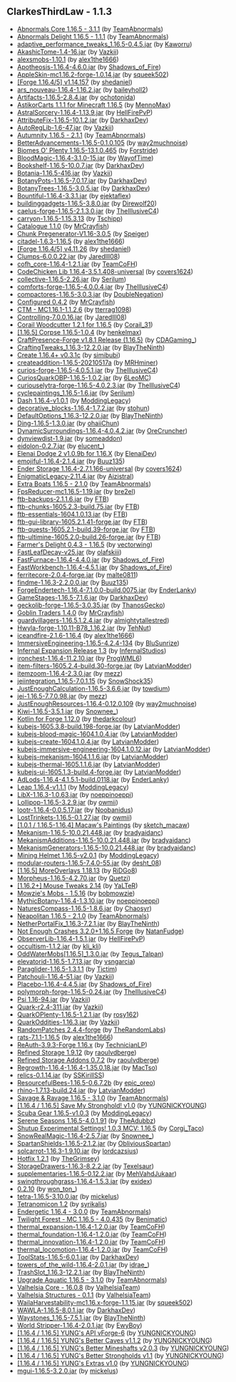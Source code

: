 ## ClarkesThirdLaw - 1.1.3
- [Abnormals Core 1.16.5 - 3.1.1](https://www.curseforge.com/minecraft/mc-mods/abnormals-core/files/3233486) (by [TeamAbnormals](https://www.curseforge.com/members/teamabnormals/projects))
- [Abnormals Delight 1.16.5 - 1.1.1](https://www.curseforge.com/minecraft/mc-mods/abnormals-delight/files/3301052) (by [TeamAbnormals](https://www.curseforge.com/members/teamabnormals/projects))
- [adaptive_performance_tweaks_1.16.5-0.4.5.jar](https://www.curseforge.com/minecraft/mc-mods/adaptive-performance-tweaks/files/3302601) (by [Kaworru](https://www.curseforge.com/members/kaworru/projects))
- [AkashicTome-1.4-16.jar](https://www.curseforge.com/minecraft/mc-mods/akashic-tome/files/3190372) (by [Vazkii](https://www.curseforge.com/members/vazkii/projects))
- [alexsmobs-1.10.1](https://www.curseforge.com/minecraft/mc-mods/alexs-mobs/files/3308459) (by [alex1the1666](https://www.curseforge.com/members/alex1the1666/projects))
- [Apotheosis-1.16.4-4.6.0.jar](https://www.curseforge.com/minecraft/mc-mods/apotheosis/files/3314340) (by [Shadows_of_Fire](https://www.curseforge.com/members/shadows_of_fire/projects))
- [AppleSkin-mc1.16.2-forge-1.0.14.jar](https://www.curseforge.com/minecraft/mc-mods/appleskin/files/3035787) (by [squeek502](https://www.curseforge.com/members/squeek502/projects))
- [[Forge 1.16.4/5] v1.14.157](https://www.curseforge.com/minecraft/mc-mods/architectury-forge/files/3312991) (by [shedaniel](https://www.curseforge.com/members/shedaniel/projects))
- [ars_nouveau-1.16.4-1.16.2.jar](https://www.curseforge.com/minecraft/mc-mods/ars-nouveau/files/3310018) (by [baileyholl2](https://www.curseforge.com/members/baileyholl2/projects))
- [Artifacts-1.16.5-2.8.4.jar](https://www.curseforge.com/minecraft/mc-mods/artifacts/files/3276108) (by [ochotonida](https://www.curseforge.com/members/ochotonida/projects))
- [AstikorCarts 1.1.1 for Minecraft 1.16.5](https://www.curseforge.com/minecraft/mc-mods/astikorcarts/files/3216457) (by [MennoMax](https://www.curseforge.com/members/mennomax/projects))
- [AstralSorcery-1.16.4-1.13.9.jar](https://www.curseforge.com/minecraft/mc-mods/astral-sorcery/files/3156477) (by [HellFirePvP](https://www.curseforge.com/members/hellfirepvp/projects))
- [AttributeFix-1.16.5-10.1.2.jar](https://www.curseforge.com/minecraft/mc-mods/attributefix/files/3232225) (by [DarkhaxDev](https://www.curseforge.com/members/darkhaxdev/projects))
- [AutoRegLib-1.6-47.jar](https://www.curseforge.com/minecraft/mc-mods/autoreglib/files/3128555) (by [Vazkii](https://www.curseforge.com/members/vazkii/projects))
- [Autumnity 1.16.5 - 2.1.1](https://www.curseforge.com/minecraft/mc-mods/autumnity/files/3295700) (by [TeamAbnormals](https://www.curseforge.com/members/teamabnormals/projects))
- [BetterAdvancements-1.16.5-0.1.0.105](https://www.curseforge.com/minecraft/mc-mods/better-advancements/files/3218942) (by [way2muchnoise](https://www.curseforge.com/members/way2muchnoise/projects))
- [Biomes O' Plenty 1.16.5-13.1.0.465](https://www.curseforge.com/minecraft/mc-mods/biomes-o-plenty/files/3300293) (by [Forstride](https://www.curseforge.com/members/forstride/projects))
- [BloodMagic-1.16.4-3.1.0-15.jar](https://www.curseforge.com/minecraft/mc-mods/blood-magic/files/3184485) (by [WayofTime](https://www.curseforge.com/members/wayoftime/projects))
- [Bookshelf-1.16.5-10.0.7.jar](https://www.curseforge.com/minecraft/mc-mods/bookshelf/files/3241077) (by [DarkhaxDev](https://www.curseforge.com/members/darkhaxdev/projects))
- [Botania-1.16.5-416.jar](https://www.curseforge.com/minecraft/mc-mods/botania/files/3300995) (by [Vazkii](https://www.curseforge.com/members/vazkii/projects))
- [BotanyPots-1.16.5-7.0.17.jar](https://www.curseforge.com/minecraft/mc-mods/botany-pots/files/3283196) (by [DarkhaxDev](https://www.curseforge.com/members/darkhaxdev/projects))
- [BotanyTrees-1.16.5-3.0.5.jar](https://www.curseforge.com/minecraft/mc-mods/botany-trees/files/3286318) (by [DarkhaxDev](https://www.curseforge.com/members/darkhaxdev/projects))
- [Bountiful-1.16.4-3.3.1.jar](https://www.curseforge.com/minecraft/mc-mods/bountiful/files/3239647) (by [ejektaflex](https://www.curseforge.com/members/ejektaflex/projects))
- [buildinggadgets-1.16.5-3.8.0.jar](https://www.curseforge.com/minecraft/mc-mods/building-gadgets/files/3205295) (by [Direwolf20](https://www.curseforge.com/members/direwolf20/projects))
- [caelus-forge-1.16.5-2.1.3.0.jar](https://www.curseforge.com/minecraft/mc-mods/caelus/files/3224510) (by [TheIllusiveC4](https://www.curseforge.com/members/theillusivec4/projects))
- [carryon-1.16.5-1.15.3.13](https://www.curseforge.com/minecraft/mc-mods/carry-on/files/3206755) (by [Tschipp](https://www.curseforge.com/members/tschipp/projects))
- [Catalogue 1.1.0](https://www.curseforge.com/minecraft/mc-mods/catalogue/files/3285353) (by [MrCrayfish](https://www.curseforge.com/members/mrcrayfish/projects))
- [Chunk Pregenerator-V1.16-3.0.5](https://www.curseforge.com/minecraft/mc-mods/chunkpregenerator/files/3237965) (by [Speiger](https://www.curseforge.com/members/speiger/projects))
- [citadel-1.6.3-1.16.5](https://www.curseforge.com/minecraft/mc-mods/citadel/files/3299591) (by [alex1the1666](https://www.curseforge.com/members/alex1the1666/projects))
- [[Forge 1.16.4/5] v4.11.26](https://www.curseforge.com/minecraft/mc-mods/cloth-config-forge/files/3311352) (by [shedaniel](https://www.curseforge.com/members/shedaniel/projects))
- [Clumps-6.0.0.22.jar](https://www.curseforge.com/minecraft/mc-mods/clumps/files/3294214) (by [Jaredlll08](https://www.curseforge.com/members/jaredlll08/projects))
- [cofh_core-1.16.4-1.2.1.jar](https://www.curseforge.com/minecraft/mc-mods/cofh-core/files/3249453) (by [TeamCoFH](https://www.curseforge.com/members/teamcofh/projects))
- [CodeChicken Lib 1.16.4-3.5.1.408-universal](https://www.curseforge.com/minecraft/mc-mods/codechicken-lib-1-8/files/3175750) (by [covers1624](https://www.curseforge.com/members/covers1624/projects))
- [collective-1.16.5-2.26.jar](https://www.curseforge.com/minecraft/mc-mods/collective/files/3283885) (by [Serilum](https://www.curseforge.com/members/serilum/projects))
- [comforts-forge-1.16.5-4.0.0.4.jar](https://www.curseforge.com/minecraft/mc-mods/comforts/files/3311301) (by [TheIllusiveC4](https://www.curseforge.com/members/theillusivec4/projects))
- [compactores-1.16.5-3.0.3.jar](https://www.curseforge.com/minecraft/mc-mods/compact-ores/files/3284594) (by [DoubleNegation](https://www.curseforge.com/members/doublenegation/projects))
- [Configured 0.4.2](https://www.curseforge.com/minecraft/mc-mods/configured/files/3291560) (by [MrCrayfish](https://www.curseforge.com/members/mrcrayfish/projects))
- [CTM - MC1.16.1-1.1.2.6](https://www.curseforge.com/minecraft/mc-mods/ctm/files/3137659) (by [tterrag1098](https://www.curseforge.com/members/tterrag1098/projects))
- [Controlling-7.0.0.16.jar](https://www.curseforge.com/minecraft/mc-mods/controlling/files/3309469) (by [Jaredlll08](https://www.curseforge.com/members/jaredlll08/projects))
- [Corail Woodcutter 1.2.1 for 1.16.5](https://www.curseforge.com/minecraft/mc-mods/corail-woodcutter/files/3211412) (by [Corail_31](https://www.curseforge.com/members/corail_31/projects))
- [[1.16.5] Corpse 1.16.5-1.0.4](https://www.curseforge.com/minecraft/mc-mods/corpse/files/3289025) (by [henkelmax](https://www.curseforge.com/members/henkelmax/projects))
- [CraftPresence-Forge v1.8.1 Release (1.16.5)](https://www.curseforge.com/minecraft/mc-mods/craftpresence/files/3281948) (by [CDAGaming_](https://www.curseforge.com/members/cdagaming_/projects))
- [CraftingTweaks_1.16.3-12.2.0.jar](https://www.curseforge.com/minecraft/mc-mods/crafting-tweaks/files/3066033) (by [BlayTheNinth](https://www.curseforge.com/members/blaytheninth/projects))
- [Create 1.16.4+ v0.3.1c](https://www.curseforge.com/minecraft/mc-mods/create/files/3278516) (by [simibubi](https://www.curseforge.com/members/simibubi/projects))
- [createaddition-1.16.5-20210517a](https://www.curseforge.com/minecraft/mc-mods/createaddition/files/3312453) (by [MRHminer](https://www.curseforge.com/members/mrhminer/projects))
- [curios-forge-1.16.5-4.0.5.1.jar](https://www.curseforge.com/minecraft/mc-mods/curios/files/3275653) (by [TheIllusiveC4](https://www.curseforge.com/members/theillusivec4/projects))
- [CuriosQuarkOBP-1.16.5-1.0.2.jar](https://www.curseforge.com/minecraft/mc-mods/curios-quark-oddities-backpack/files/3199963) (by [6LeoMC](https://www.curseforge.com/members/6leomc/projects))
- [curiouselytra-forge-1.16.5-4.0.2.3.jar](https://www.curseforge.com/minecraft/mc-mods/curious-elytra/files/3231248) (by [TheIllusiveC4](https://www.curseforge.com/members/theillusivec4/projects))
- [cyclepaintings_1.16.5-1.6.jar](https://www.curseforge.com/minecraft/mc-mods/cycle-paintings/files/3237882) (by [Serilum](https://www.curseforge.com/members/serilum/projects))
- [Dash 1.16.4-v1.0.1](https://www.curseforge.com/minecraft/mc-mods/dash/files/3100345) (by [ModdingLegacy](https://www.curseforge.com/members/moddinglegacy/projects))
- [decorative_blocks-1.16.4-1.7.2.jar](https://www.curseforge.com/minecraft/mc-mods/decorative-blocks/files/3166283) (by [stohun](https://www.curseforge.com/members/stohun/projects))
- [DefaultOptions_1.16.3-12.2.0.jar](https://www.curseforge.com/minecraft/mc-mods/default-options/files/3066044) (by [BlayTheNinth](https://www.curseforge.com/members/blaytheninth/projects))
- [Ding-1.16.5-1.3.0.jar](https://www.curseforge.com/minecraft/mc-mods/ding/files/3222705) (by [ohaiiChun](https://www.curseforge.com/members/ohaiichun/projects))
- [DynamicSurroundings-1.16.4-4.0.4.2.jar](https://www.curseforge.com/minecraft/mc-mods/dynamic-surroundings/files/3288746) (by [OreCruncher](https://www.curseforge.com/members/orecruncher/projects))
- [dynviewdist-1.9.jar](https://www.curseforge.com/minecraft/mc-mods/dynamic-view/files/3217166) (by [someaddon](https://www.curseforge.com/members/someaddon/projects))
- [eidolon-0.2.7.jar](https://www.curseforge.com/minecraft/mc-mods/eidolon/files/3157832) (by [elucent_](https://www.curseforge.com/members/elucent_/projects))
- [Elenai Dodge 2 v1.0.9b for 1.16.X](https://www.curseforge.com/minecraft/mc-mods/elenai-dodge-2/files/3265170) (by [ElenaiDev](https://www.curseforge.com/members/elenaidev/projects))
- [emojiful-1.16.4-2.1.4.jar](https://www.curseforge.com/minecraft/mc-mods/emojiful/files/3184796) (by [Buuz135](https://www.curseforge.com/members/buuz135/projects))
- [Ender Storage 1.16.4-2.7.1.166-universal](https://www.curseforge.com/minecraft/mc-mods/ender-storage-1-8/files/3175751) (by [covers1624](https://www.curseforge.com/members/covers1624/projects))
- [EnigmaticLegacy-2.11.4.jar](https://www.curseforge.com/minecraft/mc-mods/enigmatic-legacy/files/3301730) (by [Aizistral](https://www.curseforge.com/members/aizistral/projects))
- [ Extra Boats 1.16.5 - 2.1.0](https://www.curseforge.com/minecraft/mc-mods/extra-boats/files/3175092) (by [TeamAbnormals](https://www.curseforge.com/members/teamabnormals/projects))
- [FpsReducer-mc1.16.5-1.19.jar](https://www.curseforge.com/minecraft/mc-mods/fps-reducer/files/3281559) (by [bre2el](https://www.curseforge.com/members/bre2el/projects))
- [ftb-backups-2.1.1.6.jar](https://www.curseforge.com/minecraft/mc-mods/ftb-backups-forge/files/3038811) (by [FTB](https://www.curseforge.com/members/ftb/projects))
- [ftb-chunks-1605.2.3-build.75.jar](https://www.curseforge.com/minecraft/mc-mods/ftb-chunks-forge/files/3248884) (by [FTB](https://www.curseforge.com/members/ftb/projects))
- [ftb-essentials-1604.1.0.13.jar](https://www.curseforge.com/minecraft/mc-mods/ftb-essentials-forge/files/3170610) (by [FTB](https://www.curseforge.com/members/ftb/projects))
- [ftb-gui-library-1605.2.1.41-forge.jar](https://www.curseforge.com/minecraft/mc-mods/ftb-library-forge/files/3237039) (by [FTB](https://www.curseforge.com/members/ftb/projects))
- [ftb-quests-1605.2.1-build.39-forge.jar](https://www.curseforge.com/minecraft/mc-mods/ftb-quests-forge/files/3249257) (by [FTB](https://www.curseforge.com/members/ftb/projects))
- [ftb-ultimine-1605.2.0-build.26-forge.jar](https://www.curseforge.com/minecraft/mc-mods/ftb-ultimine-forge/files/3269868) (by [FTB](https://www.curseforge.com/members/ftb/projects))
- [Farmer's Delight 0.4.3 - 1.16.5](https://www.curseforge.com/minecraft/mc-mods/farmers-delight/files/3310983) (by [vectorwing](https://www.curseforge.com/members/vectorwing/projects))
- [FastLeafDecay-v25.jar](https://www.curseforge.com/minecraft/mc-mods/fast-leaf-decay/files/3052146) (by [olafskiii](https://www.curseforge.com/members/olafskiii/projects))
- [FastFurnace-1.16.4-4.4.0.jar](https://www.curseforge.com/minecraft/mc-mods/fastfurnace/files/3172796) (by [Shadows_of_Fire](https://www.curseforge.com/members/shadows_of_fire/projects))
- [FastWorkbench-1.16.4-4.5.1.jar](https://www.curseforge.com/minecraft/mc-mods/fastworkbench/files/3245271) (by [Shadows_of_Fire](https://www.curseforge.com/members/shadows_of_fire/projects))
- [ferritecore-2.0.4-forge.jar](https://www.curseforge.com/minecraft/mc-mods/ferritecore/files/3272785) (by [malte0811](https://www.curseforge.com/members/malte0811/projects))
- [findme-1.16.3-2.2.0.0.jar](https://www.curseforge.com/minecraft/mc-mods/findme/files/3297137) (by [Buuz135](https://www.curseforge.com/members/buuz135/projects))
- [ForgeEndertech-1.16.4-7.1.0.0-build.0075.jar](https://www.curseforge.com/minecraft/mc-mods/forgeendertech/files/3246245) (by [EnderLanky](https://www.curseforge.com/members/enderlanky/projects))
- [GameStages-1.16.5-7.1.6.jar](https://www.curseforge.com/minecraft/mc-mods/game-stages/files/3313134) (by [DarkhaxDev](https://www.curseforge.com/members/darkhaxdev/projects))
- [geckolib-forge-1.16.5-3.0.35.jar](https://www.curseforge.com/minecraft/mc-mods/geckolib/files/3308408) (by [ThanosGecko](https://www.curseforge.com/members/thanosgecko/projects))
- [Goblin Traders 1.4.0](https://www.curseforge.com/minecraft/mc-mods/goblin-traders/files/3295967) (by [MrCrayfish](https://www.curseforge.com/members/mrcrayfish/projects))
- [guardvillagers-1.16.5.1.2.4.jar](https://www.curseforge.com/minecraft/mc-mods/guard-villagers/files/3287806) (by [almightytallestred](https://www.curseforge.com/members/almightytallestred/projects))
- [Hwyla-forge-1.10.11-B78_1.16.2.jar](https://www.curseforge.com/minecraft/mc-mods/hwyla/files/3033593) (by [TehNut](https://www.curseforge.com/members/tehnut/projects))
- [iceandfire-2.1.6-1.16.4](https://www.curseforge.com/minecraft/mc-mods/ice-and-fire-dragons/files/3217622) (by [alex1the1666](https://www.curseforge.com/members/alex1the1666/projects))
- [ ImmersiveEngineering-1.16.5-4.2.4-134](https://www.curseforge.com/minecraft/mc-mods/immersive-engineering/files/3233018) (by [BluSunrize](https://www.curseforge.com/members/blusunrize/projects))
- [Infernal Expansion Release 1.3](https://www.curseforge.com/minecraft/mc-mods/infernal-expansion/files/3183888) (by [InfernalStudios](https://www.curseforge.com/members/infernalstudios/projects))
- [ironchest-1.16.4-11.2.10.jar](https://www.curseforge.com/minecraft/mc-mods/iron-chests/files/3105315) (by [ProgWML6](https://www.curseforge.com/members/progwml6/projects))
- [item-filters-1605.2.4-build.30-forge.jar](https://www.curseforge.com/minecraft/mc-mods/item-filters-forge/files/3231742) (by [LatvianModder](https://www.curseforge.com/members/latvianmodder/projects))
- [itemzoom-1.16.4-2.3.0.jar](https://www.curseforge.com/minecraft/mc-mods/itemzoom/files/3174664) (by [mezz](https://www.curseforge.com/members/mezz/projects))
- [jeiintegration_1.16.5-7.0.1.15](https://www.curseforge.com/minecraft/mc-mods/jei-integration/files/3202331) (by [SnowShock35](https://www.curseforge.com/members/snowshock35/projects))
- [JustEnoughCalculation-1.16.5-3.6.6.jar](https://www.curseforge.com/minecraft/mc-mods/just-enough-calculation/files/3294562) (by [towdium](https://www.curseforge.com/members/towdium/projects))
- [jei-1.16.5-7.7.0.98.jar](https://www.curseforge.com/minecraft/mc-mods/jei/files/3312285) (by [mezz](https://www.curseforge.com/members/mezz/projects))
- [JustEnoughResources-1.16.4-0.12.0.109](https://www.curseforge.com/minecraft/mc-mods/just-enough-resources-jer/files/3225096) (by [way2muchnoise](https://www.curseforge.com/members/way2muchnoise/projects))
- [Kiwi-1.16.5-3.5.1.jar](https://www.curseforge.com/minecraft/mc-mods/kiwi/files/3298561) (by [Snownee_](https://www.curseforge.com/members/snownee_/projects))
- [Kotlin for Forge 1.12.0](https://www.curseforge.com/minecraft/mc-mods/kotlin-for-forge/files/3299774) (by [thedarkcolour](https://www.curseforge.com/members/thedarkcolour/projects))
- [kubejs-1605.3.8-build.198-forge.jar](https://www.curseforge.com/minecraft/mc-mods/kubejs-forge/files/3312706) (by [LatvianModder](https://www.curseforge.com/members/latvianmodder/projects))
- [kubejs-blood-magic-1604.1.0.4.jar](https://www.curseforge.com/minecraft/mc-mods/kubejs-blood-magic/files/3158133) (by [LatvianModder](https://www.curseforge.com/members/latvianmodder/projects))
- [kubejs-create-1604.1.0.4.jar](https://www.curseforge.com/minecraft/mc-mods/kubejs-create/files/3169448) (by [LatvianModder](https://www.curseforge.com/members/latvianmodder/projects))
- [kubejs-immersive-engineering-1604.1.0.12.jar](https://www.curseforge.com/minecraft/mc-mods/kubejs-immersive-engineering/files/3159168) (by [LatvianModder](https://www.curseforge.com/members/latvianmodder/projects))
- [kubejs-mekanism-1604.1.1.6.jar](https://www.curseforge.com/minecraft/mc-mods/kubejs-mekanism/files/3159438) (by [LatvianModder](https://www.curseforge.com/members/latvianmodder/projects))
- [kubejs-thermal-1605.1.1.6.jar](https://www.curseforge.com/minecraft/mc-mods/kubejs-thermal/files/3198034) (by [LatvianModder](https://www.curseforge.com/members/latvianmodder/projects))
- [kubejs-ui-1605.1.3-build.4-forge.jar](https://www.curseforge.com/minecraft/mc-mods/kubejs-ui-forge/files/3272318) (by [LatvianModder](https://www.curseforge.com/members/latvianmodder/projects))
- [AdLods-1.16.4-4.1.5.1-build.0118.jar](https://www.curseforge.com/minecraft/mc-mods/large-ore-deposits/files/3296172) (by [EnderLanky](https://www.curseforge.com/members/enderlanky/projects))
- [ Leap 1.16.4-v1.1.1](https://www.curseforge.com/minecraft/mc-mods/leap/files/3243768) (by [ModdingLegacy](https://www.curseforge.com/members/moddinglegacy/projects))
- [LibX-1.16.3-1.0.63.jar](https://www.curseforge.com/minecraft/mc-mods/libx/files/3296083) (by [noeppinoeppi](https://www.curseforge.com/members/noeppinoeppi/projects))
- [Lollipop-1.16.5-3.2.9.jar](https://www.curseforge.com/minecraft/mc-mods/lollipop/files/3232534) (by [owmii](https://www.curseforge.com/members/owmii/projects))
- [lootr-1.16.4-0.0.5.17.jar](https://www.curseforge.com/minecraft/mc-mods/lootr/files/3272069) (by [Noobanidus](https://www.curseforge.com/members/noobanidus/projects))
- [LostTrinkets-1.16.5-0.1.27.jar](https://www.curseforge.com/minecraft/mc-mods/lost-trinkets/files/3242497) (by [owmii](https://www.curseforge.com/members/owmii/projects))
- [[1.0.1 / 1.16.5-1.16.4] Macaw's Paintings](https://www.curseforge.com/minecraft/mc-mods/macaws-paintings/files/3262004) (by [sketch_macaw](https://www.curseforge.com/members/sketch_macaw/projects))
- [Mekanism-1.16.5-10.0.21.448.jar](https://www.curseforge.com/minecraft/mc-mods/mekanism/files/3206392) (by [bradyaidanc](https://www.curseforge.com/members/bradyaidanc/projects))
- [MekanismAdditions-1.16.5-10.0.21.448.jar](https://www.curseforge.com/minecraft/mc-mods/mekanism-additions/files/3206397) (by [bradyaidanc](https://www.curseforge.com/members/bradyaidanc/projects))
- [MekanismGenerators-1.16.5-10.0.21.448.jar](https://www.curseforge.com/minecraft/mc-mods/mekanism-generators/files/3206395) (by [bradyaidanc](https://www.curseforge.com/members/bradyaidanc/projects))
- [Mining Helmet 1.16.5-v2.0.1](https://www.curseforge.com/minecraft/mc-mods/miners-helmet/files/3273200) (by [ModdingLegacy](https://www.curseforge.com/members/moddinglegacy/projects))
- [modular-routers-1.16.5-7.4.0-55.jar](https://www.curseforge.com/minecraft/mc-mods/modular-routers/files/3251933) (by [desht_08](https://www.curseforge.com/members/desht_08/projects))
- [[1.16.5] MoreOverlays 1.18.13](https://www.curseforge.com/minecraft/mc-mods/more-overlays-updated/files/3172013) (by [RiDGo8](https://www.curseforge.com/members/ridgo8/projects))
- [Morpheus-1.16.5-4.2.70.jar](https://www.curseforge.com/minecraft/mc-mods/morpheus/files/3215383) (by [Quetzi](https://www.curseforge.com/members/quetzi/projects))
- [[1.16.2+] Mouse Tweaks 2.14](https://www.curseforge.com/minecraft/mc-mods/mouse-tweaks/files/3202662) (by [YaLTeR](https://www.curseforge.com/members/yalter/projects))
- [Mowzie's Mobs - 1.5.16](https://www.curseforge.com/minecraft/mc-mods/mowzies-mobs/files/3271048) (by [bobmowzie](https://www.curseforge.com/members/bobmowzie/projects))
- [MythicBotany-1.16.4-1.3.10.jar](https://www.curseforge.com/minecraft/mc-mods/mythicbotany/files/3302918) (by [noeppinoeppi](https://www.curseforge.com/members/noeppinoeppi/projects))
- [NaturesCompass-1.16.5-1.8.6.jar](https://www.curseforge.com/minecraft/mc-mods/natures-compass/files/3191661) (by [Chaosyr](https://www.curseforge.com/members/chaosyr/projects))
- [Neapolitan 1.16.5 - 2.1.0](https://www.curseforge.com/minecraft/mc-mods/neapolitan/files/3221772) (by [TeamAbnormals](https://www.curseforge.com/members/teamabnormals/projects))
- [NetherPortalFix_1.16.3-7.2.1.jar](https://www.curseforge.com/minecraft/mc-mods/netherportalfix/files/3098229) (by [BlayTheNinth](https://www.curseforge.com/members/blaytheninth/projects))
- [Not Enough Crashes 3.2.0+1.16.5 Forge](https://www.curseforge.com/minecraft/mc-mods/not-enough-crashes-forge/files/3270426) (by [NatanFudge](https://www.curseforge.com/members/natanfudge/projects))
- [ObserverLib-1.16.4-1.5.1.jar](https://www.curseforge.com/minecraft/mc-mods/observerlib/files/3162044) (by [HellFirePvP](https://www.curseforge.com/members/hellfirepvp/projects))
- [occultism-1.1.2.jar](https://www.curseforge.com/minecraft/mc-mods/occultism/files/3307943) (by [kli_kli](https://www.curseforge.com/members/kli_kli/projects))
- [OddWaterMobs[1.16.5]_1.3.0.jar](https://www.curseforge.com/minecraft/mc-mods/odd-water-mobs/files/3294358) (by [Tegus_Talpan](https://www.curseforge.com/members/tegus_talpan/projects))
- [elevatorid-1.16.5-1.7.13.jar](https://www.curseforge.com/minecraft/mc-mods/openblocks-elevator/files/3238352) (by [vsngarcia](https://www.curseforge.com/members/vsngarcia/projects))
- [Paraglider-1.16.5-1.3.1.1](https://www.curseforge.com/minecraft/mc-mods/paragliders/files/3309451) (by [Tictim](https://www.curseforge.com/members/tictim/projects))
- [Patchouli-1.16.4-51.jar](https://www.curseforge.com/minecraft/mc-mods/patchouli/files/3300030) (by [Vazkii](https://www.curseforge.com/members/vazkii/projects))
- [Placebo-1.16.4-4.4.5.jar](https://www.curseforge.com/minecraft/mc-mods/placebo/files/3314315) (by [Shadows_of_Fire](https://www.curseforge.com/members/shadows_of_fire/projects))
- [polymorph-forge-1.16.5-0.24.jar](https://www.curseforge.com/minecraft/mc-mods/polymorph/files/3187811) (by [TheIllusiveC4](https://www.curseforge.com/members/theillusivec4/projects))
- [Psi 1.16-94.jar](https://www.curseforge.com/minecraft/mc-mods/psi/files/3288535) (by [Vazkii](https://www.curseforge.com/members/vazkii/projects))
- [Quark-r2.4-311.jar](https://www.curseforge.com/minecraft/mc-mods/quark/files/3282239) (by [Vazkii](https://www.curseforge.com/members/vazkii/projects))
- [QuarkOPlenty-1.16.5-1.2.1.jar](https://www.curseforge.com/minecraft/mc-mods/quark-o-plenty/files/3237238) (by [rosy162](https://www.curseforge.com/members/rosy162/projects))
- [QuarkOddities-1.16.3.jar](https://www.curseforge.com/minecraft/mc-mods/quark-oddities/files/3088871) (by [Vazkii](https://www.curseforge.com/members/vazkii/projects))
- [RandomPatches 2.4.4-forge](https://www.curseforge.com/minecraft/mc-mods/randompatches-forge/files/3211323) (by [TheRandomLabs](https://www.curseforge.com/members/therandomlabs/projects))
- [rats-7.1.1-1.16.5](https://www.curseforge.com/minecraft/mc-mods/rats/files/3189312) (by [alex1the1666](https://www.curseforge.com/members/alex1the1666/projects))
- [ReAuth-3.9.3-Forge 1.16.x](https://www.curseforge.com/minecraft/mc-mods/reauth/files/3105779) (by [TechnicianLP](https://www.curseforge.com/members/technicianlp/projects))
- [Refined Storage 1.9.12](https://www.curseforge.com/minecraft/mc-mods/refined-storage/files/3196167) (by [raoulvdberge](https://www.curseforge.com/members/raoulvdberge/projects))
- [Refined Storage Addons 0.7.2](https://www.curseforge.com/minecraft/mc-mods/refined-storage-addons/files/3065694) (by [raoulvdberge](https://www.curseforge.com/members/raoulvdberge/projects))
- [Regrowth-1.16.4-1.16.4-1.35.0.18.jar](https://www.curseforge.com/minecraft/mc-mods/regrowth/files/3147723) (by [MacTso](https://www.curseforge.com/members/mactso/projects))
- [relics-0.1.14.jar](https://www.curseforge.com/minecraft/mc-mods/relics-mod/files/3307922) (by [SSKirillSS](https://www.curseforge.com/members/sskirillss/projects))
- [ResourcefulBees-1.16.5-0.6.7.2b](https://www.curseforge.com/minecraft/mc-mods/resourceful-bees/files/3281371) (by [epic_oreo](https://www.curseforge.com/members/epic_oreo/projects))
- [rhino-1.7.13-build.24.jar](https://www.curseforge.com/minecraft/mc-mods/rhino/files/3306904) (by [LatvianModder](https://www.curseforge.com/members/latvianmodder/projects))
- [Savage & Ravage 1.16.5 - 3.1.0](https://www.curseforge.com/minecraft/mc-mods/savage-and-ravage/files/3226442) (by [TeamAbnormals](https://www.curseforge.com/members/teamabnormals/projects))
- [[1.16.4 / 1.16.5] Save My Stronghold! v1.0](https://www.curseforge.com/minecraft/mc-mods/save-my-stronghold/files/3188216) (by [YUNGNICKYOUNG](https://www.curseforge.com/members/yungnickyoung/projects))
- [Scuba Gear 1.16.5-v1.0.3](https://www.curseforge.com/minecraft/mc-mods/scuba-gear/files/3243305) (by [ModdingLegacy](https://www.curseforge.com/members/moddinglegacy/projects))
- [Serene Seasons 1.16.5-4.0.1.91](https://www.curseforge.com/minecraft/mc-mods/serene-seasons/files/3202233) (by [TheAdubbz](https://www.curseforge.com/members/theadubbz/projects))
- [Shutup Experimental Settings! 1.0.3 MCV: 1.16.5](https://www.curseforge.com/minecraft/mc-mods/shutup-experimental-settings/files/3188120) (by [Corgi_Taco](https://www.curseforge.com/members/corgi_taco/projects))
- [SnowRealMagic-1.16.4-2.5.7.jar](https://www.curseforge.com/minecraft/mc-mods/snow-real-magic/files/3295579) (by [Snownee_](https://www.curseforge.com/members/snownee_/projects))
- [SpartanShields-1.16.5-2.1.2.jar](https://www.curseforge.com/minecraft/mc-mods/spartan-shields/files/3292950) (by [ObliviousSpartan](https://www.curseforge.com/members/obliviousspartan/projects))
- [solcarrot-1.16.3-1.9.10.jar](https://www.curseforge.com/minecraft/mc-mods/spice-of-life-carrot-edition/files/3254169) (by [lordcazsius](https://www.curseforge.com/members/lordcazsius/projects))
- [Hotfix 1.2.1](https://www.curseforge.com/minecraft/mc-mods/stoneholm-forge/files/3298270) (by [TheGrimsey](https://www.curseforge.com/members/thegrimsey/projects))
- [StorageDrawers-1.16.3-8.2.2.jar](https://www.curseforge.com/minecraft/mc-mods/storage-drawers/files/3180569) (by [Texelsaur](https://www.curseforge.com/members/texelsaur/projects))
- [supplementaries-1.16.5-0.12.2.jar](https://www.curseforge.com/minecraft/mc-mods/supplementaries/files/3311523) (by [MehVahdJukaar](https://www.curseforge.com/members/mehvahdjukaar/projects))
- [swingthroughgrass-1.16.4-1.5.3.jar](https://www.curseforge.com/minecraft/mc-mods/swingthroughgrass/files/3103028) (by [exidex](https://www.curseforge.com/members/exidex/projects))
- [0.2.10](https://www.curseforge.com/minecraft/mc-mods/terraforged/files/3285909) (by [won_ton_](https://www.curseforge.com/members/won_ton_/projects))
- [tetra-1.16.5-3.10.0.jar](https://www.curseforge.com/minecraft/mc-mods/tetra/files/3297566) (by [mickelus](https://www.curseforge.com/members/mickelus/projects))
- [Tetranomicon 1.2](https://www.curseforge.com/minecraft/mc-mods/tetranomicon/files/3258289) (by [syrikalis](https://www.curseforge.com/members/syrikalis/projects))
- [Endergetic 1.16.4 - 3.0.0](https://www.curseforge.com/minecraft/mc-mods/endergetic/files/3154938) (by [TeamAbnormals](https://www.curseforge.com/members/teamabnormals/projects))
- [Twilight Forest - MC 1.16.5 - 4.0.435](https://www.curseforge.com/minecraft/mc-mods/the-twilight-forest/files/3286532) (by [Benimatic](https://www.curseforge.com/members/benimatic/projects))
- [thermal_expansion-1.16.4-1.2.0.jar](https://www.curseforge.com/minecraft/mc-mods/thermal-expansion/files/3247000) (by [TeamCoFH](https://www.curseforge.com/members/teamcofh/projects))
- [thermal_foundation-1.16.4-1.2.0.jar](https://www.curseforge.com/minecraft/mc-mods/thermal-foundation/files/3248150) (by [TeamCoFH](https://www.curseforge.com/members/teamcofh/projects))
- [thermal_innovation-1.16.4-1.2.0.jar](https://www.curseforge.com/minecraft/mc-mods/thermal-innovation/files/3247002) (by [TeamCoFH](https://www.curseforge.com/members/teamcofh/projects))
- [thermal_locomotion-1.16.4-1.2.0.jar](https://www.curseforge.com/minecraft/mc-mods/thermal-locomotion/files/3247003) (by [TeamCoFH](https://www.curseforge.com/members/teamcofh/projects))
- [ToolStats-1.16.5-6.0.1.jar](https://www.curseforge.com/minecraft/mc-mods/tool-stats/files/3185524) (by [DarkhaxDev](https://www.curseforge.com/members/darkhaxdev/projects))
- [towers_of_the_wild-1.16.4-2.0.1.jar](https://www.curseforge.com/minecraft/mc-mods/towers-of-the-wild/files/3103750) (by [idrae_](https://www.curseforge.com/members/idrae_/projects))
- [TrashSlot_1.16.3-12.2.1.jar](https://www.curseforge.com/minecraft/mc-mods/trashslot/files/3098221) (by [BlayTheNinth](https://www.curseforge.com/members/blaytheninth/projects))
- [Upgrade Aquatic 1.16.5 - 3.1.0](https://www.curseforge.com/minecraft/mc-mods/upgrade-aquatic/files/3249419) (by [TeamAbnormals](https://www.curseforge.com/members/teamabnormals/projects))
- [Valhelsia Core - 16.0.8](https://www.curseforge.com/minecraft/mc-mods/valhelsia-core/files/3310381) (by [ValhelsiaTeam](https://www.curseforge.com/members/valhelsiateam/projects))
- [Valhelsia Structures - 0.1.1](https://www.curseforge.com/minecraft/mc-mods/valhelsia-structures/files/3311592) (by [ValhelsiaTeam](https://www.curseforge.com/members/valhelsiateam/projects))
- [WailaHarvestability-mc1.16.x-forge-1.1.15.jar](https://www.curseforge.com/minecraft/mc-mods/waila-harvestability/files/3289488) (by [squeek502](https://www.curseforge.com/members/squeek502/projects))
- [WAWLA-1.16.5-8.0.1.jar](https://www.curseforge.com/minecraft/mc-mods/wawla/files/3189215) (by [DarkhaxDev](https://www.curseforge.com/members/darkhaxdev/projects))
- [Waystones_1.16.5-7.5.1.jar](https://www.curseforge.com/minecraft/mc-mods/waystones/files/3309624) (by [BlayTheNinth](https://www.curseforge.com/members/blaytheninth/projects))
- [World Stripper-1.16.4-2.0.1.jar](https://www.curseforge.com/minecraft/mc-mods/world-stripper/files/3142092) (by [EwyBoy](https://www.curseforge.com/members/ewyboy/projects))
- [[1.16.4 / 1.16.5] YUNG's API vForge-6](https://www.curseforge.com/minecraft/mc-mods/yungs-api/files/3261121) (by [YUNGNICKYOUNG](https://www.curseforge.com/members/yungnickyoung/projects))
- [[1.16.4 / 1.16.5] YUNG's Better Caves v1.1.2](https://www.curseforge.com/minecraft/mc-mods/yungs-better-caves/files/3307879) (by [YUNGNICKYOUNG](https://www.curseforge.com/members/yungnickyoung/projects))
- [[1.16.4 / 1.16.5] YUNG's Better Mineshafts v2.0.3](https://www.curseforge.com/minecraft/mc-mods/yungs-better-mineshafts-forge/files/3245380) (by [YUNGNICKYOUNG](https://www.curseforge.com/members/yungnickyoung/projects))
- [[1.16.4 / 1.16.5] YUNG's Better Strongholds v1.1](https://www.curseforge.com/minecraft/mc-mods/yungs-better-strongholds/files/3300125) (by [YUNGNICKYOUNG](https://www.curseforge.com/members/yungnickyoung/projects))
- [[1.16.4 / 1.16.5] YUNG's Extras v1.0](https://www.curseforge.com/minecraft/mc-mods/yungs-extras/files/3303283) (by [YUNGNICKYOUNG](https://www.curseforge.com/members/yungnickyoung/projects))
- [mgui-1.16.5-3.2.0.jar](https://www.curseforge.com/minecraft/mc-mods/mgui/files/3291267) (by [mickelus](https://www.curseforge.com/members/mickelus/projects))
